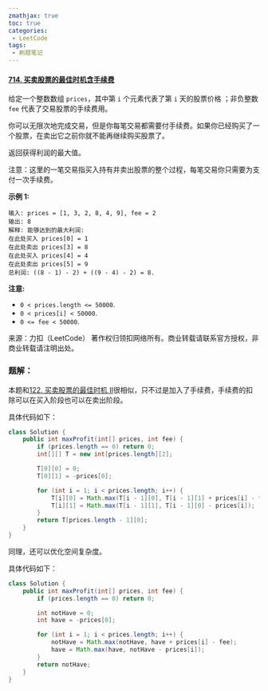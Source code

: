 ```yaml
---
zmathjax: true
toc: true
categories:
 - LeetCode
tags:
 - 刷题笔记
---
```


#### [714. 买卖股票的最佳时机含手续费](https://leetcode-cn.com/problems/best-time-to-buy-and-sell-stock-with-transaction-fee/)

给定一个整数数组 `prices`，其中第 `i` 个元素代表了第 `i` 天的股票价格 ；非负整数 `fee` 代表了交易股票的手续费用。

<!--more-->

你可以无限次地完成交易，但是你每笔交易都需要付手续费。如果你已经购买了一个股票，在卖出它之前你就不能再继续购买股票了。

返回获得利润的最大值。

注意：这里的一笔交易指买入持有并卖出股票的整个过程，每笔交易你只需要为支付一次手续费。

**示例 1:**

```
输入: prices = [1, 3, 2, 8, 4, 9], fee = 2
输出: 8
解释: 能够达到的最大利润:  
在此处买入 prices[0] = 1
在此处卖出 prices[3] = 8
在此处买入 prices[4] = 4
在此处卖出 prices[5] = 9
总利润: ((8 - 1) - 2) + ((9 - 4) - 2) = 8.
```

**注意:**

- `0 < prices.length <= 50000`.
- `0 < prices[i] < 50000`.
- `0 <= fee < 50000`.

来源：力扣（LeetCode）
著作权归领扣网络所有。商业转载请联系官方授权，非商业转载请注明出处。

### 题解：

本题和[122. 买卖股票的最佳时机 II](https://leetcode-cn.com/problems/best-time-to-buy-and-sell-stock-ii/)很相似，只不过是加入了手续费，手续费的扣除可以在买入阶段也可以在卖出阶段。

具体代码如下：

```java
class Solution {
    public int maxProfit(int[] prices, int fee) {
        if (prices.length == 0) return 0;
        int[][] T = new int[prices.length][2];

        T[0][0] = 0;
        T[0][1] = -prices[0];

        for (int i = 1; i < prices.length; i++) {
            T[i][0] = Math.max(T[i - 1][0], T[i - 1][1] + prices[i] - fee);
            T[i][1] = Math.max(T[i - 1][1], T[i - 1][0] - prices[i]);
        }
        return T[prices.length - 1][0];
    }
}
```

同理，还可以优化空间复杂度。

具体代码如下：

```java
class Solution {
    public int maxProfit(int[] prices, int fee) {
        if (prices.length == 0) return 0;

        int notHave = 0;
        int have = -prices[0];

        for (int i = 1; i < prices.length; i++) {
            notHave = Math.max(notHave, have + prices[i] - fee);
            have = Math.max(have, notHave - prices[i]);
        }
        return notHave;
    }
}
```

